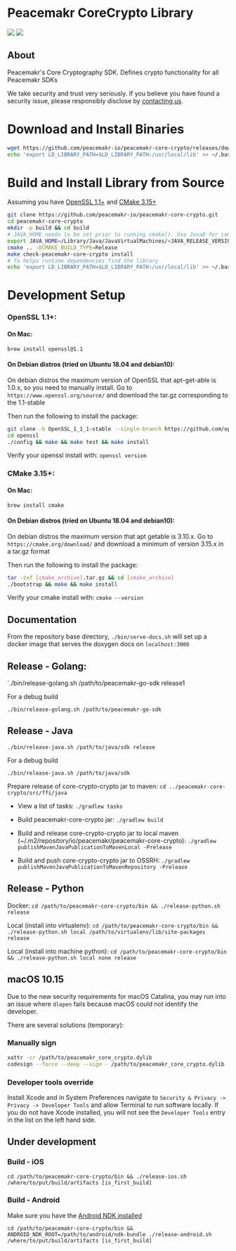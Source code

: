 # Peacemakr CoreCrypto Library
![](https://github.com/peacemakr-io/peacemakr-core-crypto/workflows/Build%20and%20Test/badge.svg) ![](https://github.com/peacemakr-io/peacemakr-core-crypto/workflows/Upload%20Release%20Asset/badge.svg)

## About
Peacemakr's Core Cryptography SDK. Defines crypto functionality for all Peacemakr SDKs

We take security and trust very seriously. If you believe you have found a security issue, please responsibly disclose by [contacting us](mailto:security@peacemakr.io).

# Download and Install Binaries
```bash
wget https://github.com/peacemakr-io/peacemakr-core-crypto/releases/download/latest/libpeacemakr-core-crypto-<os>-<arch>.tar.gz -O /usr/local
echo 'export LD_LIBRARY_PATH=$LD_LIBRARY_PATH:/usr/local/lib' >> ~/.bashrc
```

# Build and Install Library from Source
Assuming you have [OpenSSL 1.1+](#openssl-11) and [CMake 3.15+](#cmake-315) 
```bash
git clone https://github.com/peacemakr-io/peacemakr-core-crypto.git
cd peacemakr-core-crypto
mkdir -p build && cd build
# JAVA_HOME needs to be set prior to running cmake(). Use Java8 for compilation, JavaSDK is compiled using Java8 
export JAVA_HOME=/Library/Java/JavaVirtualMachines/<JAVA_RELEASE_VERSION>/Contents/Home
cmake .. -DCMAKE_BUILD_TYPE=Release
make check-peacemakr-core-crypto install
# To helps runtime dependencies find the library
echo 'export LD_LIBRARY_PATH=$LD_LIBRARY_PATH:/usr/local/lib' >> ~/.bashrc
```

# Development Setup
### OpenSSL 1.1+:
#### On Mac:
`brew install openssl@1.1`

#### On Debian distros (tried on Ubuntu 18.04 and debian10):
On debian distros the maximum version of OpenSSL that apt-get-able is 1.0.x, so you need to manually install. 
Go to `https://www.openssl.org/source/` and download the tar.gz corresponding to the 1.1-stable

Then run the following to install the package:
```bash
git clone -b OpenSSL_1_1_1-stable --single-branch https://github.com/openssl/openssl.git
cd openssl
./config && make && make test && make install
```

Verify your openssl install with:
`openssl version`

### CMake 3.15+:
#### On Mac:
`brew install cmake`

#### On Debian distros (tried on Ubuntu 18.04 and debian10):
On debian distros the maximum version that apt getable is 3.10.x. 
Go to `https://cmake.org/download/` and download a minimum of version 3.15.x in a tar.gz format

Then run the following to install the package:
```bash
tar -zxf [cmake_archive].tar.gz && cd [cmake_archive]
./bootstrap && make && make install
```

Verify your cmake install with:
`cmake --version`

## Documentation
From the repository base directory,
`./bin/serve-docs.sh` will set up a docker image that serves the doxygen docs on `localhost:3000`

## Release - Golang:
`./bin/release-golang.sh /path/to/peacemakr-go-sdk release1

For a debug build

`./bin/release-golang.sh /path/to/peacemakr-go-sdk`

## Release - Java
`./bin/release-java.sh /path/to/java/sdk release`

For a debug build

`./bin/release-java.sh /path/to/java/sdk`

Prepare release of core-crypto-crypto jar to maven:
`cd ../peacemakr-core-crypto/src/ffi/java`

- View a list of tasks:
`./gradlew tasks`

- Build peacemakr-core-crypto jar:
`./gradlew build`

- Build and release core-crypto-crypto jar to local maven (~/.m2/repository/io/peacemakr/peacemakr-core-crypto):
`./gradlew publishMavenJavaPublicationToMavenLocal -Prelease`

- Build and push core-crypto-crypto jar to OSSRH:
`./gradlew publishMavenJavaPublicationToMavenRepository -Prelease`

## Release - Python
Docker:
`cd /path/to/peacemakr-core-crypto/bin && ./release-python.sh release`

Local (install into virtualenv):
`cd /path/to/peacemakr-core-crypto/bin && ./release-python.sh local /path/to/virtualenv/lib/site-packages release`

Local (install into machine python):
`cd /path/to/peacemakr-core-crypto/bin && ./release-python.sh local none release`

## macOS 10.15
Due to the new security requirements for macOS Catalina, you may run into an issue where `dlopen` fails because macOS
could not identify the developer.

There are several solutions (temporary):

### Manually sign 
```bash
xattr -cr /path/to/peacemakr_core_crypto.dylib
codesign --force --deep --sign - /path/to/peacemakr_core_crypto.dylib
``` 

### Developer tools override
Install Xcode and in System Preferences navigate to `Security & Privacy -> Privacy -> Developer Tools` and allow 
Terminal to run software locally. If you do not have Xcode installed, you will not see the `Developer Tools` entry 
in the list on the left hand side.

## Under development
### Build - iOS
`cd /path/to/peacemakr-core-crypto/bin && ./release-ios.sh /where/to/put/build/artifacts [is_first_build]`


### Build - Android
Make sure you have the [Android NDK installed](https://developer.android.com/ndk/guides)

`cd /path/to/peacemakr-core-crypto/bin && ANDROID_NDK_ROOT=/path/to/android/ndk-bundle ./release-android.sh /where/to/put/build/artifacts [is_first_build]`
